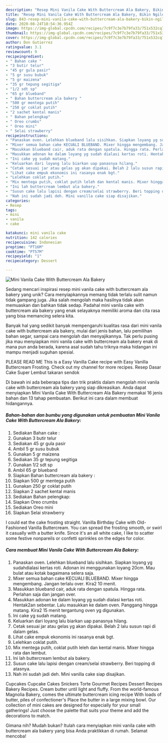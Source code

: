 ```yaml
---
description: "Resep Mini Vanila Cake With Buttercream Ala Bakery, Bikin Ngiler"
title: "Resep Mini Vanila Cake With Buttercream Ala Bakery, Bikin Ngiler"
slug: 843-resep-mini-vanila-cake-with-buttercream-ala-bakery-bikin-ngiler
date: 2020-08-24T18:54:36.954Z
image: https://img-global.cpcdn.com/recipes/7c9f7c3e7b79fa33/751x532cq70/mini-vanila-cake-with-buttercream-ala-bakery-foto-resep-utama.jpg
thumbnail: https://img-global.cpcdn.com/recipes/7c9f7c3e7b79fa33/751x532cq70/mini-vanila-cake-with-buttercream-ala-bakery-foto-resep-utama.jpg
cover: https://img-global.cpcdn.com/recipes/7c9f7c3e7b79fa33/751x532cq70/mini-vanila-cake-with-buttercream-ala-bakery-foto-resep-utama.jpg
author: Don Gutierrez
ratingvalue: 3.1
reviewcount: 9
recipeingredient:
- " Bahan cake "
- "3 butir telur"
- "45 gr gula pasir"
- "5 gr susu bubuk"
- "5 gr maizena"
- "35 gr tepung segitiga"
- "1/2 sdt sp"
- "65 gr blueband"
- " Bahan buttercream ala bakery "
- "500 gr mentega putih"
- "250 gr coklat putih"
- "2 sachet kental manis"
- " Bahan pelengkap"
- " Oreo crumbs"
- " Oreo mini"
- " Selai strawberry"
recipeinstructions:
- "Panaskan oven. Lelehkan blueband lalu sisihkan. Siapkan loyang yg sudahdialasi kertas roti. Adonan ini menggunakan loyang 20cm. Mau bulat atau kotak bagaimana selera saja."
- "Mixer semua bahan cake KECUALI BLUEBAND. Mixer hingga mengembang. Jangan terlalu over. Kira2 10 menit."
- "Masukkan blueband cair, aduk rata dengan spatula. Hingga rata. Perlahan saja dan jangan over."
- "Masukkan adonan ke dalam loyang yg sudah dialasi kertas roti. Hentak2an sebentar. Lalu masukkan ke dalam oven. Panggang hingga matang. Kira2 15 menit tergantung oven yg digunakan."
- "Ini cake yg sudah matang."
- "Keluarkan dari loyang lalu biarkan uap panasnya hilang."
- "Cetak sesuai jar atau gelas yg akan dipakai. Belah 2 lalu susun rapi di dalam gelas."
- "Lihat cake empuk ekonomis ini rasanya enak bgt."
- "Lelehkan coklat putih."
- "Mix mentega putih, coklat putih leleh dan kental manis. Mixer hingga rata dan lembut."
- "Ini lah buttercream lembut ala bakery."
- "Susun cake lalu lapisi dengan cream/selai strawberry. Beri topping di atasnya."
- "Nah ini sudah jadi deh. Mini vanilla cake siap disajikan."
categories:
- Resep
tags:
- mini
- vanila
- cake

katakunci: mini vanila cake 
nutrition: 142 calories
recipecuisine: Indonesian
preptime: "PT16M"
cooktime: "PT57M"
recipeyield: "1"
recipecategory: Dessert

---
```



![Mini Vanila Cake With Buttercream Ala Bakery](https://img-global.cpcdn.com/recipes/7c9f7c3e7b79fa33/751x532cq70/mini-vanila-cake-with-buttercream-ala-bakery-foto-resep-utama.jpg)

Sedang mencari inspirasi resep mini vanila cake with buttercream ala bakery yang unik? Cara menyiapkannya memang tidak terlalu sulit namun tidak gampang juga. Jika salah mengolah maka hasilnya tidak akan memuaskan dan bahkan tidak sedap. Padahal mini vanila cake with buttercream ala bakery yang enak selayaknya memiliki aroma dan cita rasa yang bisa memancing selera kita.

Banyak hal yang sedikit banyak mempengaruhi kualitas rasa dari mini vanila cake with buttercream ala bakery, mulai dari jenis bahan, lalu pemilihan bahan segar, sampai cara mengolah dan menyajikannya. Tak perlu pusing jika mau menyiapkan mini vanila cake with buttercream ala bakery enak di mana pun anda berada, karena asal sudah tahu triknya maka hidangan ini mampu menjadi suguhan spesial.

PLEASE READ ME This is a Easy Vanilla Cake recipe with Easy Vanilla Buttercream Frosting. Check out my channel for more recipes. Resep Dasar Cake Super Lembut takaran sendok


Di bawah ini ada beberapa tips dan trik praktis dalam mengolah mini vanila cake with buttercream ala bakery yang siap dikreasikan. Anda dapat menyiapkan Mini Vanila Cake With Buttercream Ala Bakery memakai 16 jenis bahan dan 13 tahap pembuatan. Berikut ini cara dalam membuat hidangannya.

<!--inarticleads1-->

##### Bahan-bahan dan bumbu yang digunakan untuk pembuatan Mini Vanila Cake With Buttercream Ala Bakery:

1. Sediakan  Bahan cake :
1. Gunakan 3 butir telur
1. Sediakan 45 gr gula pasir
1. Ambil 5 gr susu bubuk
1. Gunakan 5 gr maizena
1. Sediakan 35 gr tepung segitiga
1. Gunakan 1/2 sdt sp
1. Ambil 65 gr blueband
1. Siapkan  Bahan buttercream ala bakery :
1. Siapkan 500 gr mentega putih
1. Gunakan 250 gr coklat putih
1. Siapkan 2 sachet kental manis
1. Sediakan  Bahan pelengkap:
1. Siapkan  Oreo crumbs
1. Sediakan  Oreo mini
1. Siapkan  Selai strawberry


I could eat the cake frosting straight. Vanilla Birthday Cake with Old-Fashioned Vanilla Buttercream. You can spread the frosting smooth, or swirl it casually with a butter knife. Since it&#39;s an all white cake, I like to scatter some festive nonpareils or confetti sprinkles on the edges for color. 

<!--inarticleads2-->

##### Cara membuat Mini Vanila Cake With Buttercream Ala Bakery:

1. Panaskan oven. Lelehkan blueband lalu sisihkan. Siapkan loyang yg sudahdialasi kertas roti. Adonan ini menggunakan loyang 20cm. Mau bulat atau kotak bagaimana selera saja.
1. Mixer semua bahan cake KECUALI BLUEBAND. Mixer hingga mengembang. Jangan terlalu over. Kira2 10 menit.
1. Masukkan blueband cair, aduk rata dengan spatula. Hingga rata. Perlahan saja dan jangan over.
1. Masukkan adonan ke dalam loyang yg sudah dialasi kertas roti. Hentak2an sebentar. Lalu masukkan ke dalam oven. Panggang hingga matang. Kira2 15 menit tergantung oven yg digunakan.
1. Ini cake yg sudah matang.
1. Keluarkan dari loyang lalu biarkan uap panasnya hilang.
1. Cetak sesuai jar atau gelas yg akan dipakai. Belah 2 lalu susun rapi di dalam gelas.
1. Lihat cake empuk ekonomis ini rasanya enak bgt.
1. Lelehkan coklat putih.
1. Mix mentega putih, coklat putih leleh dan kental manis. Mixer hingga rata dan lembut.
1. Ini lah buttercream lembut ala bakery.
1. Susun cake lalu lapisi dengan cream/selai strawberry. Beri topping di atasnya.
1. Nah ini sudah jadi deh. Mini vanilla cake siap disajikan.


Cupcakes Cupcake Cakes Snickers Torte Gourmet Recipes Dessert Recipes Bakery Recipes. Cream butter until light and fluffy. From the world-famous Magnolia Bakery, comes the ultimate buttercream icing recipe With loads of butter, piles of confectioner&#39;s Place the butter in a large mixing bowl. Our collection of mini cakes are designed for especially for your small gatherings! Just choose the palette that suits your theme and add the decorations to match. 

Gimana nih? Mudah bukan? Itulah cara menyiapkan mini vanila cake with buttercream ala bakery yang bisa Anda praktikkan di rumah. Selamat mencoba!
